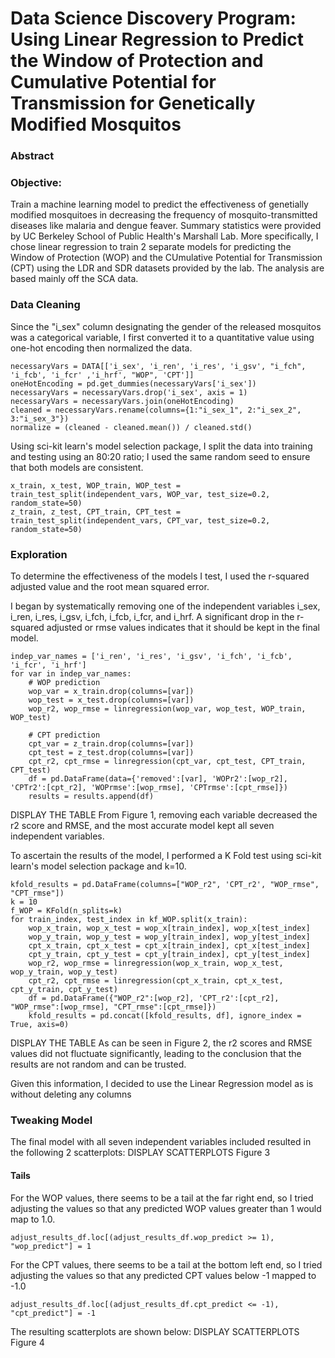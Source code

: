 # Data Science Discovery Program: Using Linear Regression to Predict the Window of Protection and Cumulative Potential for Transmission for Genetically Modified Mosquitos
### Abstract
### Objective:
Train a machine learning model to predict the effectiveness of genetially modified mosquitoes in decreasing the frequency of mosquito-transmitted diseases like malaria and dengue feaver. Summary statistics were provided by UC Berkeley School of Public Health's Marshall Lab. More specifically, I chose linear regression to train 2 separate models for predicting the Window of Protection (WOP) and the CUmulative Potential for Transmission (CPT) using the LDR and SDR datasets provided by the lab. The analysis are based mainly off the SCA data.
### Data Cleaning 
Since the "i_sex" column designating the gender of the released mosquitos was a categorical variable, I first converted it to a quantitative value using one-hot encoding then normalized the data.
```
necessaryVars = DATA[['i_sex', 'i_ren', 'i_res', 'i_gsv', "i_fch", 'i_fcb', 'i_fcr' ,'i_hrf', "WOP", 'CPT']]
oneHotEncoding = pd.get_dummies(necessaryVars['i_sex'])
necessaryVars = necessaryVars.drop('i_sex', axis = 1)
necessaryVars = necessaryVars.join(oneHotEncoding)
cleaned = necessaryVars.rename(columns={1:"i_sex_1", 2:"i_sex_2", 3:"i_sex_3"})
normalize = (cleaned - cleaned.mean()) / cleaned.std()
```
Using sci-kit learn's model selection package, I split the data into training and testing using an 80:20 ratio; I used the same random seed to ensure that both models are consistent.
```
x_train, x_test, WOP_train, WOP_test = train_test_split(independent_vars, WOP_var, test_size=0.2, random_state=50)
z_train, z_test, CPT_train, CPT_test = train_test_split(independent_vars, CPT_var, test_size=0.2, random_state=50)
```

### Exploration 
To determine the effectiveness of the models I test, I used the r-squared adjusted value and the root mean squared error.

I began by systematically removing one of the independent variables i_sex, i_ren, i_res, i_gsv, i_fch, i_fcb, i_fcr, and i_hrf. A significant drop in the r-squared adjusted or rmse values indicates that it should be kept in the final model.  

```
indep_var_names = ['i_ren', 'i_res', 'i_gsv', 'i_fch', 'i_fcb', 'i_fcr', 'i_hrf']
for var in indep_var_names:
    # WOP prediction
    wop_var = x_train.drop(columns=[var])
    wop_test = x_test.drop(columns=[var])
    wop_r2, wop_rmse = linregression(wop_var, wop_test, WOP_train, WOP_test)

    # CPT prediction 
    cpt_var = z_train.drop(columns=[var])
    cpt_test = z_test.drop(columns=[var])
    cpt_r2, cpt_rmse = linregression(cpt_var, cpt_test, CPT_train, CPT_test)
    df = pd.DataFrame(data={'removed':[var], 'WOPr2':[wop_r2], 'CPTr2':[cpt_r2], 'WOPrmse':[wop_rmse], 'CPTrmse':[cpt_rmse]})
    results = results.append(df)
```

DISPLAY THE TABLE
From Figure 1, removing each variable decreased the r2 score and RMSE, and the most accurate model kept all seven independent variables.


To ascertain the results of the model, I performed a K Fold test using sci-kit learn's model selection package and k=10. 
```
kfold_results = pd.DataFrame(columns=["WOP_r2", 'CPT_r2', "WOP_rmse", "CPT_rmse"])
k = 10
f_WOP = KFold(n_splits=k)
for train_index, test_index in kf_WOP.split(x_train):
    wop_x_train, wop_x_test = wop_x[train_index], wop_x[test_index]
    wop_y_train, wop_y_test = wop_y[train_index], wop_y[test_index]
    cpt_x_train, cpt_x_test = cpt_x[train_index], cpt_x[test_index]
    cpt_y_train, cpt_y_test = cpt_y[train_index], cpt_y[test_index]
    wop_r2, wop_rmse = linregression(wop_x_train, wop_x_test, wop_y_train, wop_y_test)
    cpt_r2, cpt_rmse = linregression(cpt_x_train, cpt_x_test, cpt_y_train, cpt_y_test)
    df = pd.DataFrame({"WOP_r2":[wop_r2], 'CPT_r2':[cpt_r2], "WOP_rmse":[wop_rmse], "CPT_rmse":[cpt_rmse]})
    kfold_results = pd.concat([kfold_results, df], ignore_index = True, axis=0)
```
DISPLAY THE TABLE
As can be seen in Figure 2, the r2 scores and RMSE values did not fluctuate significantly, leading to the conclusion that the results are not random and can be trusted. 

Given this information, I decided to use the Linear Regression model as is without deleting any columns

### Tweaking Model 
The final model with all seven independent variables included resulted in the following 2 scatterplots: 
DISPLAY SCATTERPLOTS Figure 3

#### Tails
For the WOP values, there seems to be a tail at the far right end, so I tried adjusting the values so that any predicted WOP values greater than 1 would map to 1.0. 
```
adjust_results_df.loc[(adjust_results_df.wop_predict >= 1), "wop_predict"] = 1
```

For the CPT values, there seems to be a tail at the bottom left end, so I tried adjusting the values so that any predicted CPT values below -1 mapped to -1.0
```
adjust_results_df.loc[(adjust_results_df.cpt_predict <= -1), "cpt_predict"] = -1
```
The resulting scatterplots are shown below: DISPLAY SCATTERPLOTS Figure 4